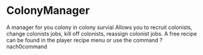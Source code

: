 # ColonyManager
A manager for you colony in colony survial
Allows you to recruit colonists, change colonists jobs, kill off colonists, reassign colonist jobs.
A free recipe can be found in the player recipe menu or use the command ?nach0command
